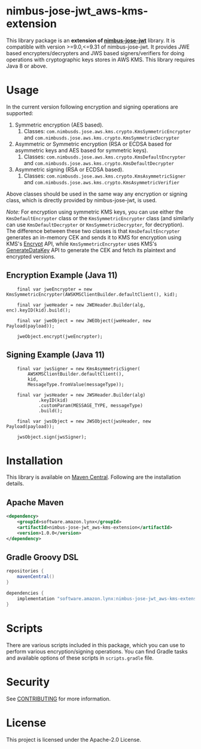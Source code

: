# nimbus-jose-jwt_aws-kms-extension

This library package is an **extension of [nimbus-jose-jwt](https://connect2id.com/products/nimbus-jose-jwt)** library.
It is compatible with version >=9.0,<=9.31 of nimbus-jose-jwt. It provides JWE based encrypters/decrypters and JWS based
signers/verifiers for doing operations with cryptographic keys stores in AWS KMS. This library requires Java 8 or above.

# Usage

In the current version following encryption and signing operations are supported:

1. Symmetric encryption (AES based).
    1. Classes: `com.nimbusds.jose.aws.kms.crypto.KmsSymmetricEncrypter`
       and `com.nimbusds.jose.aws.kms.crypto.KmsSymmetricDecrypter`
1. Asymmetric or Symmetric encryption (RSA or ECDSA based for asymmetric keys and AES based for symmetric keys).
    1. Classes: `com.nimbusds.jose.aws.kms.crypto.KmsDefaultEncrypter`
       and `com.nimbusds.jose.aws.kms.crypto.KmsDefaultDecrypter`
1. Asymmetric signing (RSA or ECDSA based).
    1. Classes: `com.nimbusds.jose.aws.kms.crypto.KmsAsymmetricSigner`
       and `com.nimbusds.jose.aws.kms.crypto.KmsAsymmetricVerifier`

Above classes should be used in the same way any encryption or signing class, which is directly provided by
nimbus-jose-jwt, is used.

*Note:* For encryption using symmetric KMS keys, you can use either the `KmsDefaultEncrypter` class or the
`KmsSymmetricEncrypter` class (and similarly can use `KmsDefaultDecrypter` or `KmsSymmetricDecrypter`, for decryption).
The difference between these two classes is that `KmsDefaultEncrypter` generates an in-memory CEK and sends it to KMS
for encryption using KMS's [Encrypt](https://docs.aws.amazon.com/kms/latest/APIReference/API_Encrypt.html) API, while
`KmsSymmetricEncrypter` uses KMS's
[GenerateDataKey](https://docs.aws.amazon.com/kms/latest/APIReference/API_GenerateDataKey.html) API to generate the CEK
and fetch its plaintext and encrypted versions.

## Encryption Example (Java 11)

```jshelllanguage
    final var jweEncrypter = new KmsSymmetricEncrypter(AWSKMSClientBuilder.defaultClient(), kid);

    final var jweHeader = new JWEHeader.Builder(alg, enc).keyID(kid).build();

    final var jweObject = new JWEObject(jweHeader, new Payload(payload));

    jweObject.encrypt(jweEncrypter);
```

## Signing Example (Java 11)

```jshelllanguage
    final var jwsSigner = new KmsAsymmetricSigner(
        AWSKMSClientBuilder.defaultClient(),
        kid,
        MessageType.fromValue(messageType));

    final var jwsHeader = new JWSHeader.Builder(alg)
            .keyID(kid)
            .customParam(MESSAGE_TYPE, messageType)
            .build();

    final var jwsObject = new JWSObject(jwsHeader, new Payload(payload));

    jwsObject.sign(jwsSigner);
```

# Installation

This library is available on [Maven Central](https://search.maven.org/artifact/software.amazon.lynx/nimbus-jose-jwt_aws-kms-extension).
Following are the installation details.

## Apache Maven
```xml
<dependency>
    <groupId>software.amazon.lynx</groupId>
    <artifactId>nimbus-jose-jwt_aws-kms-extension</artifactId>
    <version>1.0.0</version>
</dependency>
```

## Gradle Groovy DSL
```groovy
repositories {
    mavenCentral()
}

dependencies {
    implementation "software.amazon.lynx:nimbus-jose-jwt_aws-kms-extension:1.0.0"
}
```

# Scripts

There are various scripts included in this package, which you can use to perform various encryption/signing operations.
You can find Gradle tasks and available options of these scripts in `scripts.gradle` file.

# Security

See [CONTRIBUTING](CONTRIBUTING.md#security-issue-notifications) for more information.

# License

This project is licensed under the Apache-2.0 License.
